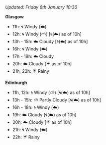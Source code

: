 *Updated: Friday 6th January 10:30*

**Glasgow**

* 11h: :cyclone: Windy (:cloud:)
* 12h: :cyclone: Windy (:partly_sunny:) [:cyclone:(:cloud:) as of 10h]
* 13h - 15h: :cloud: Cloudy [:cyclone:(:cloud:) as of 10h]
* 16h: :cyclone: Windy (:cloud:)
* 17h - 19h: :cloud: Cloudy
* 20h: :cloud: Cloudy [:umbrella: as of 10h]
* 21h, 22h: :umbrella: Rainy

**Edinburgh**

* 11h, 12h: :cyclone: Windy (:partly_sunny:) [:cyclone:(:cloud:) as of 10h]
* 13h - 15h: :partly_sunny: Partly Cloudy [:cyclone:(:cloud:) as of 10h]
* 16h - 18h: :cyclone: Windy (:cloud:)
* 19h: :cloud: Cloudy [:cyclone:(:cloud:) as of 10h]
* 20h: :cloud: Cloudy [:umbrella: as of 10h]
* 21h: :cyclone: Windy (:cloud:)
* 22h: :umbrella: Rainy
